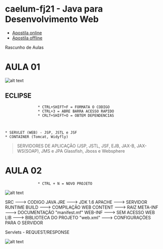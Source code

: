 # caelum-fj21 - Java para Desenvolvimento Web

* [Apostila online](https://www.caelum.com.br/apostila-java-web/) 
* [Apostila offline](https://www.caelum.com.br/download/caelum-java-web-fj21.pdf) 

Rascunho de Aulas

 # AULA 01

![alt text](https://www.caelum.com.br/apostila-java-web/imagens/jdbc/driver-manager.png "TESTE")
               
## ECLIPSE
                   * CTRL+SHIFT+F = FORMATA O CODIGO
                   * CTRL+3 = ABRE BARRA ACESSO RAPIDO
                   * CRLT+SHIFT+O = OBTEM DEPENDENCIAS



    * SERVLET (WEB) - JSP, JSTL e JSF
    * CONTAINER (Tomcat, Widyfly)
                    
                    
 > SERVIDORES DE APLICAÇÃO (JSP, JSTL, JSF, EJB, JAX-B, JAX-WS(SOAP), JMS e JPA
 > Glassfish, Jboss e Websphere


 # AULA 02


                   * CTRL + N = NOVO PROJETO
                   
                   
![alt text](https://www.caelum.com.br/apostila-java-web/imagens/novo-projeto/estrutura-pastas.png "TESTE")

SRC         ---> CODIGO JAVA
JRE         ---> JDK 1.6
APACHE      ---> SERVIDOR RUNTIME
BUILD       ---> COMPILAÇÃO
WEB CONTENT ---> RAIZ
   META-INF ---> DOCUMENTAÇÃO
           "manifest.mf" 
   WEB-INF ---> SEM ACESSO WEB
           LIB     ---> BIBLIOTECA DO PROJETO
           "web.xml" ---> CONFIGURAÇÕES PARA O SERVIDOR


Servlets - REQUEST/RESPONSE

![alt text](https://www.caelum.com.br/apostila-java-web/imagens/servlets/http.png "TESTE")






